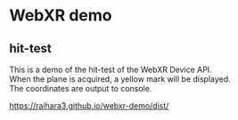 # WebXR demo
## hit-test
This is a demo of the hit-test of the WebXR Device API.  
When the plane is acquired, a yellow mark will be displayed.  
The coordinates are output to console.

https://raihara3.github.io/webxr-demo/dist/